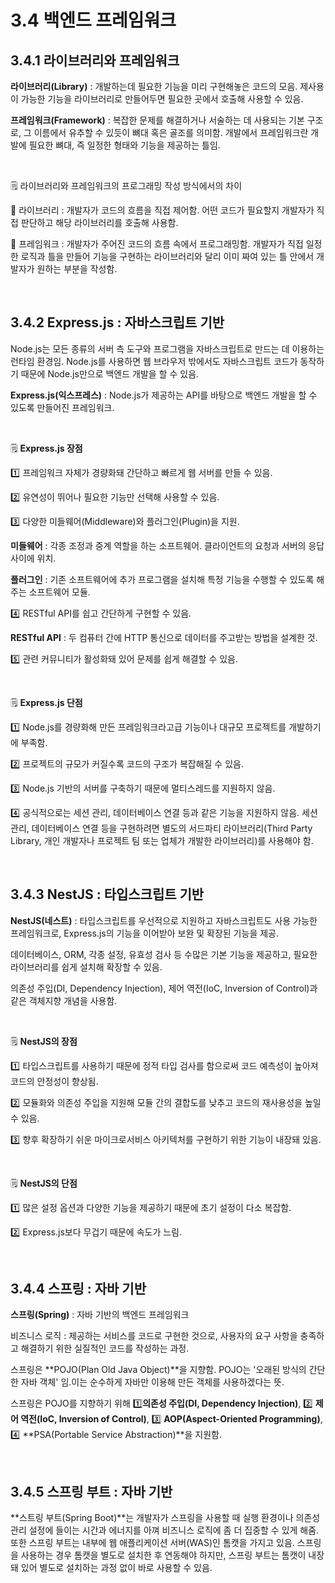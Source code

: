 # 3.4 백엔드 프레임워크

## 3.4.1 라이브러리와 프레임워크

**라이브러리(Library)** : 개발하는데 필요한 기능을 미리 구현해놓은 코드의 모음. 제사용이 가능한 기능을 라이브러리로 만들어두면 필요한 곳에서 호출해 사용할 수 있음.

**프레임워크(Framework)** : 복잡한 문제를 해결하거나 서술하는 데 사용되는 기본 구조로, 그 이름에서 유추할 수 있듯이 뼈대 혹은 골조를 의미함. 개발에서 프레임워크란 개발에 필요한 뼈대, 즉 일정한 형태와 기능을 제공하는 틀임.

<br />

:spiral_notepad: 라이브러리와 프레임워크의 프로그래밍 작성 방식에서의 차이

:small_blue_diamond: 라이브러리 : 개발자가 코드의 흐름을 직접 제어함. 어떤 코드가 필요할지 개발자가 직접 판단하고 해당 라이브러리를 호출해 사용함.

:small_blue_diamond: 프레임워크 : 개발자가 주어진 코드의 흐름 속에서 프로그래밍함. 개발자가 직접 일정한 로직과 틀을 만들어 기능을 구현하는 라이브러리와 달리 이미 짜여 있는 틀 안에서 개발자가 원하는 부분을 작성함.

<br />

## 3.4.2 Express.js : 자바스크립트 기반

Node.js는 모든 종류의 서버 측 도구와 프로그램을 자바스크립트로 만드는 데 이용하는 런타임 환경임. Node.js를 사용하면 웹 브라우저 밖에서도 자바스크립트 코드가 동작하기 때문에 Node.js만으로 백엔드 개발을 할 수 있음.

**Express.js(익스프레스)** : Node.js가 제공하는 API를 바탕으로 백엔드 개발을 할 수 있도록 만들어진 프레임워크.

<br />

:spiral_notepad: **Express.js 장점**

:one: 프레임워크 자체가 경량화돼 간단하고 빠르게 웹 서버를 만들 수 있음.

:two: 유연성이 뛰어나 필요한 기능만 선택해 사용할 수 있음.

:three: 다양한 미들웨어(Middleware)와 플러그인(Plugin)을 지원.

**미들웨어** : 각종 조정과 중계 역할을 하는 소프트웨어. 클라이언트의 요청과 서버의 응답 사이에 위치.

**플러그인** : 기존 소프트웨어에 추가 프로그램을 설치해 특정 기능을 수행할 수 있도록 해주는 소프트웨어 모듈.

:four: RESTful API를 쉽고 간단하게 구현할 수 있음.

**RESTful API** : 두 컴퓨터 간에 HTTP 통신으로 데이터를 주고받는 방법을 설계한 것.

:five: 관련 커뮤니티가 활성화돼 있어 문제를 쉽게 해결할 수 있음.

<br />

:spiral_notepad: **Express.js 단점**

:one: Node.js를 경량화해 만든 프레임워크라고급 기능이나 대규모 프로젝트를 개발하기에 부족함.

:two: 프로젝트의 규모가 커질수록 코드의 구조가 복잡해질 수 있음.

:three: Node.js 기반의 서버를 구축하기 때문에 멀티스레드를 지원하지 않음.

:four: 공식적으로는 세션 관리, 데이터베이스 연결 등과 같은 기능을 지원하지 않음. 세션 관리, 데이터베이스 연결 등을 구현하려면 별도의 서드파티 라이브러리(Third Party Library, 개인 개발자나 프로젝트 팀 또는 업체가 개발한 라이브러리)를 사용해야 함.

<br />

## 3.4.3 NestJS : 타입스크립트 기반

**NestJS(네스트)** : 타입스크립트를 우선적으로 지원하고 자바스크립트도 사용 가능한 프레임워크로, Express.js의 기능을 이어받아 보완 및 확장된 기능을 제공.

데이터베이스, ORM, 각종 설정, 유효성 검사 등 수많은 기본 기능을 제공하고, 필요한 라이브러리를 쉽게 설치해 확장할 수 있음.

의존성 주입(DI, Dependency Injection), 제어 역전(IoC, Inversion of Control)과 같은 객체지향 개념을 사용함.

<br />

:spiral_notepad: **NestJS의 장점**

:one: ​타입스크립트를 사용하기 때문에 정적 타입 검사를 함으로써 코드 예측성이 높아져 코드의 안정성이 향상됨.

:two: 모듈화와 의존성 주입을 지원해 모듈 간의 결합도를 낮추고 코드의 재사용성을 높일 수 있음.

:three: 향후 확장하기 쉬운 마이크로서비스 아키텍처를 구현하기 위한 기능이 내장돼 있음.

<br />

:spiral_notepad: **NestJS의 단점**

:one: 많은 설정 옵션과 다양한 기능을 제공하기 때문에 초기 설정이 다소 복잡함.

:two: Express.js보다 무겁기 때문에 속도가 느림.

<br />

## 3.4.4 스프링 : 자바 기반

**스프링(Spring)** : 자바 기반의 백엔드 프레임워크

비즈니스 로직 : 제공하는 서비스를 코드로 구현한 것으로, 사용자의 요구 사항을 충족하고 해결하기 위한 실질적인 코드를 작성하는 과정.

스프링은 **POJO(Plan Old Java Object)**을 지향함. POJO는 '오래된 방식의 간단한 자바 객체' 임.이는 순수하게 자바만 이용해 만든 객체를 사용하겠다는 뜻.

스프링은 POJO를 지향하기 위해 :one:**의존성 주입(DI, Dependency Injection)**, :two: **제어 역전(IoC, Inversion of Control)**, :three: **AOP(Aspect-Oriented Programming)**, :four: **PSA(Portable Service Abstraction)**을 지원함.

<br />

 ## 3.4.5 스프링 부트 : 자바 기반

**스트링 부트(Spring Boot)**는 개발자가 스프링을 사용할 때 실행 환경이나 의존성 관리 설정에 들이는 시간과 에너지를 아껴 비즈니스 로직에 좀 더 집중할 수 있게 해줌. 또한 스프링 부트는 내부에 웹 애플리케이션 서버(WAS)인 톰캣을 가지고 있음. 스프링을 사용하는 경우 톰캣을 별도로 설치한 후 연동해야 하지만, 스프링 부트는 톰캣이 내장돼 있어 별도로 설치하는 과정 없이 바로 사용할 수 있음.